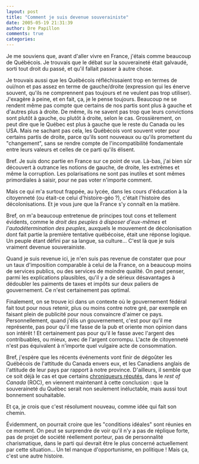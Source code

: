 ```yaml
---
layout: post
title: "Comment je suis devenue souverainiste"
date: 2005-05-19 21:31:39
author: Dre Papillon
comments: true
categories: 
---
```



Je me souviens que, avant d'aller vivre en France, j'étais comme beaucoup de Québécois.  Je trouvais que le débat sur la souveraineté était galvaudé, sorti tout droit du passé, et qu'il fallait passer à autre chose.

Je trouvais aussi que les Québécois réfléchissaient trop en termes de oui/non et pas assez en terme de gauche/droite (expression qui les énerve souvent, qu'ils ne comprennent pas toujours et ne veulent pas trop utiliser).  J'exagère à peine, et en fait, ça, je le pense toujours.  Beaucoup ne se rendent même pas compte que certains de nos partis sont plus à gauche et d'autres plus à droite.  De même, ils ne savent pas trop que leurs convictions sont plutôt à gauche, ou plutôt à droite, selon le cas.  Grossièrement, on peut dire que le Québec est plus à gauche que le reste du Canada ou les USA.  Mais ne sachant pas cela, les Québécois vont souvent voter pour certains partis de droite, parce qu'ils sont nouveaux ou qu'ils promettent du "changement", sans se rendre compte de l'incompatibilité fondamentale entre leurs valeurs et celles de ce parti qu'ils élisent.

Bref.  Je suis donc partie en France sur ce point de vue.  Là-bas, j'ai bien sûr découvert à outrance les notions de gauche, de droite, les extrêmes et même la corruption.  Les polarisations ne sont pas inutiles et sont mêmes primordiales à saisir, pour ne pas voter n'importe comment.

Mais ce qui m'a surtout frappée, au lycée, dans les cours d'éducation à la citoyenneté (ou était-ce celui d'histoire-géo ?), c'était l'histoire des décolonisations.  Et je vous jure que la France s'y connaît en la matière.

Bref, on m'a beaucoup entretenue de principes tout cons et tellement évidents, comme le *droit des peuples à disposer d'eux-mêmes* et *l'autodétermination des peuples*, auxquels le mouvement de décolonisation dont fait partie la première tentative québécoise, était une réponse logique.  Un peuple étant défini par sa langue, sa culture...  C'est là que je suis vraiment devenue souverainiste.

Quand je suis revenue ici, je n'en suis pas revenue de constater que pour un taux d'imposition comparable à celui de la France, on a beaucoup moins de services publics, ou des services de moindre qualité.  On peut penser, parmi les explications plausibles, qu'il y a de sérieux désavantages à dédoubler les paiments de taxes et impôts sur deux paliers de gouvernement.  Ce n'est certainement pas optimal.

Finalement, on se trouve ici dans un contexte où le gouvernement fédéral fait tout pour nous retenir, plus ou moins contre notre gré, par exemple en faisant plein de publicité pour nous convaincre d'aimer ce pays.  Personnellement, quand j'élis un gouvernement, c'est pour qu'il me représente, pas pour qu'il me fasse de la pub et oriente mon opinion dans son intérêt !  Et certainement pas pour qu'il le fasse avec l'argent des contribuables, ou mieux, avec de l'argent corrompu.  L'acte de citoyenneté n'est pas équivalent à n'importe quel vulgaire acte de consommation.

Bref, j'espère que les récents événements vont finir de dégoûter les Québécois de l'attitude du Canada envers eux, et les Canadiens anglais de l'attitude de leur pays par rapport à notre province.  D'ailleurs, il semble que ce soit déjà le cas et que certains [chroniqueurs réputés](http://qc.novopress.info/index.php?p=731), dans le *rest of Canada* (ROC), en viennent maintenant à cette conclusion : que la souveraineté du Québec serait non seulement inéluctable, mais aussi tout bonnement souhaitable.

Et ça, je crois que c'est résolument nouveau, comme idée qui fait son chemin.

Évidemment, on pourrait croire que les "conditions idéales" sont réunies en ce moment.  On peut se surprendre de voir qu'il n'y a pas de réplique forte, pas de projet de société réellement porteur, pas de personnalité charismatique, dans le parti qui devrait être le plus concerné actuellement par cette situation...  Un tel manque d'opportunisme, en politique !  Mais ça, c'est une autre histoire.